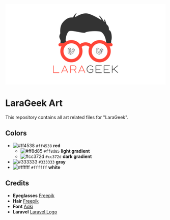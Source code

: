 ![LaraGeek](./open-graph/larageek-brand-only.png)

# LaraGeek Art

This repository contains all art related files for "LaraGeek".

## Colors

* ![#ff4538](https://via.placeholder.com/15/ff4538/000000?text=+) `#ff4538` **red**
  * ![#ff8d85](https://via.placeholder.com/15/ff8d85/000000?text=+) `#ff8d85` **light gradient**
  * ![#cc372d](https://via.placeholder.com/15/cc372d/000000?text=+) `#cc372d` **dark gradient**
* ![#333333](https://via.placeholder.com/15/333333/000000?text=+) `#333333` **gray**
* ![#ffffff](https://via.placeholder.com/15/ffffff/000000?text=+) `#ffffff` **white**

## Credits

* **Eyeglasses** [Freepik](https://www.flaticon.com/free-icon/eyeglasses_3721763)
* **Hair** [Freepik](https://www.flaticon.com/free-icon/male-short-hair-wig-shape_42270)
* **Font** [Aoki](https://elements.envato.com/de/aoki-typeface-2REATU)
* **Laravel** [Laravel Logo](https://github.com/laravel/art)
